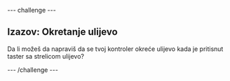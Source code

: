 --- challenge ---

## Izazov: Okretanje ulijevo

Da li možeš da napraviš da se tvoj kontroler okreće ulijevo kada je pritisnut taster sa strelicom ulijevo?

--- /challenge ---